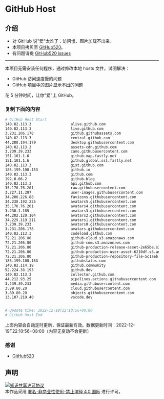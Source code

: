 # GitHub Host
## 介绍
- 对 GitHub 说"爱"太难了：访问慢、图片加载不出来。
- 本项目拷贝至 [GitHub520](https://github.com/521xueweihan/GitHub520)。
- 有问题请提 [GitHub520 issues](https://github.com/521xueweihan/GitHub520/issues/new)

---

本项目无需安装任何程序，通过修改本地 hosts 文件，试图解决：
- GitHub 访问速度慢的问题
- GitHub 项目中的图片显示不出的问题

花 5 分钟时间，让你"爱"上 GitHub。

### 复制下面的内容
```bash
# GitHub Host Start
140.82.113.3                  alive.github.com
140.82.113.3                  live.github.com
3.231.206.178                 github.githubassets.com
140.82.113.3                  central.github.com
44.200.194.179                desktop.githubusercontent.com
140.82.113.3                  assets-cdn.github.com
3.239.39.233                  camo.githubusercontent.com
151.101.1.6                   github.map.fastly.net
151.101.1.6                   github.global.ssl.fastly.net
140.82.113.3                  gist.github.com
185.199.108.153               github.io
140.82.113.3                  github.com
192.0.66.2                    github.blog
140.82.113.3                  api.github.com
35.170.76.201                 raw.githubusercontent.com
3.227.11.207                  user-images.githubusercontent.com
34.200.226.88                 favicons.githubusercontent.com
34.238.192.225                avatars5.githubusercontent.com
35.170.76.201                 avatars4.githubusercontent.com
3.238.1.185                   avatars3.githubusercontent.com
44.202.120.104                avatars2.githubusercontent.com
34.229.119.211                avatars1.githubusercontent.com
3.239.39.233                  avatars0.githubusercontent.com
3.231.206.178                 avatars.githubusercontent.com
140.82.113.3                  codeload.github.com
72.21.206.80                  github-cloud.s3.amazonaws.com
72.21.206.80                  github-com.s3.amazonaws.com
72.21.206.80                  github-production-release-asset-2e65be.s3.amazonaws.com
72.21.206.80                  github-production-user-asset-6210df.s3.amazonaws.com
72.21.206.80                  github-production-repository-file-5c1aeb.s3.amazonaws.com
185.199.108.153               githubstatus.com
140.82.114.18                 github.community
52.224.38.193                 github.dev
140.82.113.3                  collector.github.com
44.212.93.25                  pipelines.actions.githubusercontent.com
3.239.39.233                  media.githubusercontent.com
3.89.80.20                    cloud.githubusercontent.com
3.89.80.20                    objects.githubusercontent.com
13.107.219.40                 vscode.dev


# Update time: 2022-12-19T22:10:56+08:00
# GitHub Host End

```
上面内容会自动定时更新，保证最新有效。数据更新时间：2022-12-19T22:10:56+08:00（内容无变动不会更新）

### 感谢

- [GitHub520](https://github.com/521xueweihan/GitHub520)

## 声明
<a rel="license" href="https://creativecommons.org/licenses/by-nc-nd/4.0/deed.zh"><img alt="知识共享许可协议" style="border-width: 0" src="https://licensebuttons.net/l/by-nc-nd/4.0/88x31.png"></a><br>本作品采用 <a rel="license" href="https://creativecommons.org/licenses/by-nc-nd/4.0/deed.zh">署名-非商业性使用-禁止演绎 4.0 国际</a> 进行许可。
